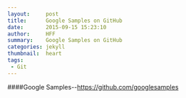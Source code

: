 ```yaml
---
layout:     post
title:      Google Samples on GitHub
date:       2015-09-15 15:23:10
author:     HFF  
summary:    Google Samples on GitHub
categories: jekyll
thumbnail:  heart
tags:
 - Git
---
```



####Google Samples--https://github.com/googlesamples



        